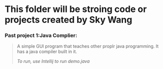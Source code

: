 # This folder will be stroing code or projects created by Sky Wang


### Past project 1:Java Complier:
> A simple GUI program that teaches other proplr java programming. It has a java compiler built in it.
>
> _To run, use Intellij to run demo.java_
